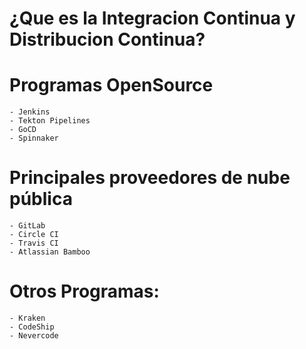 # ¿Que es la Integracion Continua y Distribucion Continua?

# Programas OpenSource

    - Jenkins
    - Tekton Pipelines
    - GoCD
    - Spinnaker

# Principales proveedores de nube pública

    - GitLab
    - Circle CI
    - Travis CI
    - Atlassian Bamboo

# Otros Programas:

    - Kraken
    - CodeShip
    - Nevercode